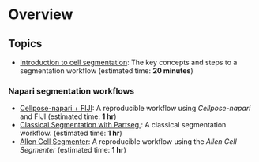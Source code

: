 Overview
=======================

## Topics

- [Introduction to cell segmentation](lesson1): The key concepts and steps to a segmentation workflow (estimated time: **20 minutes**)

### Napari segmentation workflows

- [Cellpose-napari + FIJI](lesson2): A reproducible workflow using *Cellpose-napari* and FIJI (estimated time: **1 hr**)
- [Classical Segmentation with Partseg ](lesson3): A classical segmentation workflow. (estimated time: **1 hr**)
- [Allen Cell Segmenter](lesson4): A reproducible workflow using the *Allen Cell Segmenter* (estimated time: **1 hr**)
